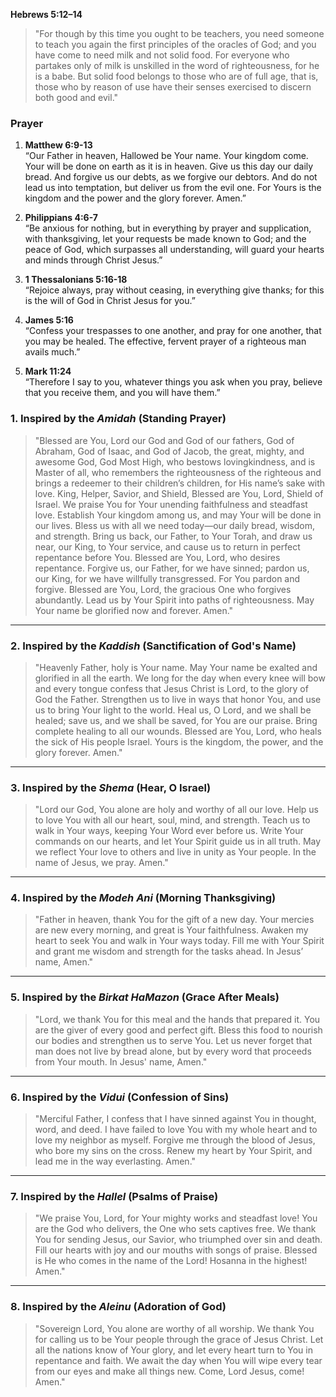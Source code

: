 
**Hebrews 5:12–14**
> "For though by this time you ought to be teachers, you need someone to teach you again the first principles of the oracles of God; and you have come to need milk and not solid food. For everyone who partakes only of milk is unskilled in the word of righteousness, for he is a babe. But solid food belongs to those who are of full age, that is, those who by reason of use have their senses exercised to discern both good and evil."
### Prayer
 
1. **Matthew 6:9-13**  
    “Our Father in heaven, Hallowed be Your name. Your kingdom come. Your will be done on earth as it is in heaven. Give us this day our daily bread. And forgive us our debts, as we forgive our debtors. And do not lead us into temptation, but deliver us from the evil one. For Yours is the kingdom and the power and the glory forever. Amen.”  
    
2. **Philippians 4:6-7**  
    “Be anxious for nothing, but in everything by prayer and supplication, with thanksgiving, let your requests be made known to God; and the peace of God, which surpasses all understanding, will guard your hearts and minds through Christ Jesus.”  
    
3. **1 Thessalonians 5:16-18**  
    “Rejoice always, pray without ceasing, in everything give thanks; for this is the will of God in Christ Jesus for you.”  
    
4. **James 5:16**  
    “Confess your trespasses to one another, and pray for one another, that you may be healed. The effective, fervent prayer of a righteous man avails much.”  
    
5. **Mark 11:24**  
    “Therefore I say to you, whatever things you ask when you pray, believe that you receive them, and you will have them.”  
    



### 1. **Inspired by the _Amidah_** (Standing Prayer)

> "Blessed are You, Lord our God and God of our fathers, God of Abraham, God of Isaac, and God of Jacob, the great, mighty, and awesome God, God Most High, who bestows lovingkindness, and is Master of all, who remembers the righteousness of the righteous and brings a redeemer to their children’s children, for His name’s sake with love. King, Helper, Savior, and Shield, Blessed are You, Lord, Shield of Israel. We praise You for Your unending faithfulness and steadfast love. Establish Your kingdom among us, and may Your will be done in our lives. Bless us with all we need today—our daily bread, wisdom, and strength. Bring us back, our Father, to Your Torah, and draw us near, our King, to Your service, and cause us to return in perfect repentance before You. Blessed are You, Lord, who desires repentance. Forgive us, our Father, for we have sinned; pardon us, our King, for we have willfully transgressed. For You pardon and forgive. Blessed are You, Lord, the gracious One who forgives abundantly. Lead us by Your Spirit into paths of righteousness. May Your name be glorified now and forever. Amen."

---

### 2. **Inspired by the _Kaddish_** (Sanctification of God's Name)

> "Heavenly Father, holy is Your name. May Your name be exalted and glorified in all the earth. We long for the day when every knee will bow and every tongue confess that Jesus Christ is Lord, to the glory of God the Father. Strengthen us to live in ways that honor You, and use us to bring Your light to the world. Heal us, O Lord, and we shall be healed; save us, and we shall be saved, for You are our praise. Bring complete healing to all our wounds. Blessed are You, Lord, who heals the sick of His people Israel. Yours is the kingdom, the power, and the glory forever. Amen."

---

### 3. **Inspired by the _Shema_** (Hear, O Israel)

> "Lord our God, You alone are holy and worthy of all our love. Help us to love You with all our heart, soul, mind, and strength. Teach us to walk in Your ways, keeping Your Word ever before us. Write Your commands on our hearts, and let Your Spirit guide us in all truth. May we reflect Your love to others and live in unity as Your people. In the name of Jesus, we pray. Amen."

---

### 4. **Inspired by the _Modeh Ani_** (Morning Thanksgiving)

> "Father in heaven, thank You for the gift of a new day. Your mercies are new every morning, and great is Your faithfulness. Awaken my heart to seek You and walk in Your ways today. Fill me with Your Spirit and grant me wisdom and strength for the tasks ahead. In Jesus’ name, Amen."

---

### 5. **Inspired by the _Birkat HaMazon_** (Grace After Meals)

> "Lord, we thank You for this meal and the hands that prepared it. You are the giver of every good and perfect gift. Bless this food to nourish our bodies and strengthen us to serve You. Let us never forget that man does not live by bread alone, but by every word that proceeds from Your mouth. In Jesus' name, Amen."

---

### 6. **Inspired by the _Vidui_** (Confession of Sins)

> "Merciful Father, I confess that I have sinned against You in thought, word, and deed. I have failed to love You with my whole heart and to love my neighbor as myself. Forgive me through the blood of Jesus, who bore my sins on the cross. Renew my heart by Your Spirit, and lead me in the way everlasting. Amen."

---

### 7. **Inspired by the _Hallel_** (Psalms of Praise)

> "We praise You, Lord, for Your mighty works and steadfast love! You are the God who delivers, the One who sets captives free. We thank You for sending Jesus, our Savior, who triumphed over sin and death. Fill our hearts with joy and our mouths with songs of praise. Blessed is He who comes in the name of the Lord! Hosanna in the highest! Amen."

---

### 8. **Inspired by the _Aleinu_** (Adoration of God)

> "Sovereign Lord, You alone are worthy of all worship. We thank You for calling us to be Your people through the grace of Jesus Christ. Let all the nations know of Your glory, and let every heart turn to You in repentance and faith. We await the day when You will wipe every tear from our eyes and make all things new. Come, Lord Jesus, come! Amen."